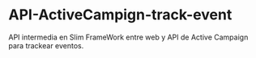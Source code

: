 # API-ActiveCampign-track-event
API intermedia en Slim FrameWork entre web y API de Active Campaign para trackear eventos.
